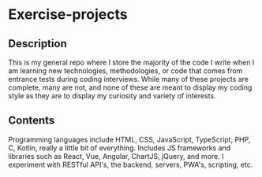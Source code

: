 # Exercise-projects

## Description

This is my general repo where I store the majority of the code I write when I am learning new technologies, methodologies, or code that comes from entrance tests during coding interviews. While many of these projects are complete, many are not, and none of these are meant to display my coding style as they are to display my curiosity and variety of interests.

## Contents

Programming languages include HTML, CSS, JavaScript, TypeScript, PHP, C, Kotlin, really a little bit of everything. Includes JS frameworks and libraries such as React, Vue, Angular, ChartJS, jQuery, and more. I experiment with RESTful API's, the backend, servers, PWA's, scripting, etc.

